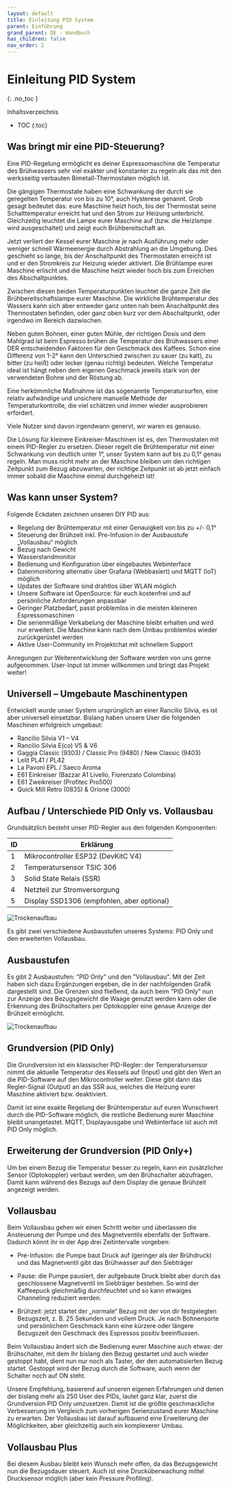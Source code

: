 ```yaml
---
layout: default
title: Einleitung PID System
parent: Einführung
grand_parent: DE - Handbuch
has_children: false
nav_order: 2
---
```


# Einleitung PID System
{: .no_toc }

Inhaltsverzeichnis

* TOC
{:toc}


## Was bringt mir eine PID-Steuerung?

Eine PID-Regelung ermöglicht es deiner Espressomaschine die Temperatur des Brühwassers sehr viel exakter und konstanter zu regeln als das mit den werksseitig verbauten Bimetall-Thermostaten möglich ist.

Die gängigen Thermostate haben eine Schwankung der durch sie geregelten Temperatur von bis zu 10°, auch Hysterese genannt. Grob gesagt bedeutet das: eure Maschine heizt hoch, bis der Thermostat seine Schalttemperatur erreicht hat und den Strom zur Heizung unterbricht. Gleichzeitig leuchtet die Lampe eurer Maschine auf (bzw. die Heizlampe wird ausgeschaltet) und zeigt euch Brühbereitschaft an.

Jetzt verliert der Kessel eurer Maschine je nach Ausführung mehr oder weniger schnell Wärmeenergie durch Abstrahlung an die Umgebung. Dies geschieht so lange, bis der Anschaltpunkt des Thermostaten erreicht ist und er den Stromkreis zur Heizung wieder aktiviert. Die Brühlampe eurer Maschine erlischt und die Maschine heizt wieder hoch bis zum Erreichen des Abschaltpunktes.

Zwischen diesen beiden Temperaturpunkten leuchtet die ganze Zeit die Brühbereitschaftslampe eurer Maschine. Die wirkliche Brühtemperatur des Wassers kann sich aber entweder ganz unten nah beim Anschaltpunkt des Thermostaten befinden, oder ganz oben kurz vor dem Abschaltpunkt, oder irgendwo im Bereich dazwischen.

Neben guten Bohnen, einer guten Mühle, der richtigen Dosis und dem Mahlgrad ist beim Espresso brühen die Temperatur des Brühwassers einer DER entscheidenden Faktoren für den Geschmack des Kaffees. Schon eine Differenz von 1-2° kann den Unterschied zwischen zu sauer (zu kalt), zu bitter (zu heiß) oder lecker (genau richtig) bedeuten. Welche Temperatur ideal ist hängt neben dem eigenen Geschmack jeweils stark von der verwendeten Bohne und der Röstung ab.

Eine herkömmliche Maßnahme ist das sogenannte Temperatursurfen, eine relativ aufwändige und unsichere manuelle Methode der Temperaturkontrolle, die viel schätzen und immer wieder ausprobieren erfordert.

Viele Nutzer sind davon irgendwann genervt, wir waren es genauso.

Die Lösung für kleinere Einkreiser-Maschinen ist es, den Thermostaten mit einem PID-Regler zu ersetzen. Dieser regelt die Brühtemperatur mit einer Schwankung von deutlich unter 1°, unser System kann auf bis zu 0,1° genau regeln. Man muss nicht mehr an der Maschine bleiben um den richtigen Zeitpunkt zum Bezug abzuwarten, der richtige Zeitpunkt ist ab jetzt einfach immer sobald die Maschine einmal durchgeheizt ist!


## Was kann unser System?

Folgende Eckdaten zeichnen unseren DIY PID aus:

* Regelung der Brühtemperatur mit einer Genauigkeit von bis zu +/- 0,1°
* Steuerung der Brühzeit inkl. Pre-Infusion in der Ausbaustufe „Vollausbau“ möglich
* Bezug nach Gewicht
* Wasserstandmonitor
* Bedienung und Konfiguration über eingebautes Webinterface
* Datenmonitoring alternativ über Grafana (Webbasiert) und MQTT (IoT) möglich
* Updates der Software sind drahtlos über WLAN möglich
* Unsere Software ist OpenSource: für euch kostenfrei und auf persönliche Anforderungen anpassbar
* Geringer Platzbedarf, passt problemlos in die meisten kleineren Espressomaschinen
* Die serienmäßige Verkabelung der Maschine bleibt erhalten und wird nur erweitert. Die Maschine kann nach dem Umbau problemlos wieder zurückgerüstet werden
* Aktive User-Community im Projektchat mit schnellem Support

Anregungen zur Weiterentwicklung der Software werden von uns gerne aufgenommen. User-Input ist immer willkommen und bringt das Projekt weiter!


## Universell – Umgebaute Maschinentypen

Entwickelt wurde unser System ursprünglich an einer Rancilio Silvia, es ist aber universell einsetzbar. Bislang haben unsere User die folgenden Maschinen erfolgreich umgebaut:

 * Rancilio Silvia V1 – V4
 * Rancilio Silvia E(co) V5 & V6
 * Gaggia Classic (9303) / Classic Pro (9480) / New Classic (9403)
 * Lelit PL41 / PL42
 * La Pavoni EPL / Saeco Aroma
 * E61 Einkreiser (Bazzar A1 Livello, Fiorenzato Colombina)
 * E61 Zweikreiser (Profitec Pro500)
 * Quick Mill Retro (0835) & Orione (3000)


## Aufbau / Unterschiede PID Only vs. Vollausbau

Grundsätzlich besteht unser PID-Regler aus den folgenden Komponenten:

ID | Erklärung
-|-
1 | Mikrocontroller ESP32 (DevKitC V4)
2 | Temperatursensor TSIC 306                 
3 | Solid State Relais (SSR)                       
4 | Netzteil zur Stromversorgung               
5 | Display SSD1306 (empfohlen, aber optional)      

![Trockenaufbau](../../img/trockenaufbau.png)

Es gibt zwei verschiedene Ausbaustufen unseres Systems: PID Only und den erweiterten Vollausbau.


## Ausbaustufen
Es gibt 2 Ausbaustufen: "PID Only" und den "Vollausbau".
Mit der Zeit haben sich dazu Ergänzungen ergeben, die in der nachfolgenden Grafik dargestellt sind.
Die Grenzen sind fließend, da auch beim "PID Only" nun zur Anzeige des Bezugsgewicht die Waage genutzt werden kann oder die Erkennung des Brühschalters per Optokoppler eine genaue Anzeige der Brühzeit ermöglicht.

![Trockenaufbau](../../img/Ausbaustufen-Clevercoffeepid.jpg)


## Grundversion (PID Only)

Die Grundversion ist ein klassischer PID-Regler: der Temperatursensor nimmt die aktuelle Temperatur des Kessels auf (Input) und gibt den Wert an die PID-Software auf den Mikrocontroller weiter. Diese gibt dann das Regler-Signal (Output) an das SSR aus, welches die Heizung eurer Maschine aktiviert bzw. deaktiviert.

Damit ist eine exakte Regelung der Brühtemperatur auf euren Wunschwert durch die PID-Software möglich, die restliche Bedienung eurer Maschine bleibt unangetastet. MQTT, Displayausgabe und Webinterface ist auch mit PID Only möglich.


## Erweiterung der Grundversion (PID Only+)

Um bei einem Bezug die Temperatur besser zu regeln, kann ein zusätzlicher Sensor (Optokoppler) verbaut werden, um den Brühschalter abzufragen. Damit kann während des Bezugs auf dem Display die genaue Brühzeit angezeigt werden.


## Vollausbau

Beim Vollausbau gehen wir einen Schritt weiter und überlassen die Ansteuerung der Pumpe und des Magnetventils ebenfalls der Software. Dadurch könnt ihr in der App drei Zeitintervalle vorgeben:

* Pre-Infusion: die Pumpe baut Druck auf (geringer als der Brühdruck) und das Magnetventil gibt das Brühwasser auf den Siebträger

* Pause: die Pumpe pausiert, der aufgebaute Druck bleibt aber durch das geschlossene Magnetventil im Siebträger bestehen. So wird der Kaffeepuck gleichmäßig durchfeuchtet und so kann etwaiges Channeling reduziert werden.

* Brühzeit: jetzt startet der „normale“ Bezug mit der von dir festgelegten Bezugszeit, z. B. 25 Sekunden und vollem Druck. Je nach Bohnensorte und persönlichem Geschmack kann eine kürzere oder längere Bezugszeit den Geschmack des Espressos positiv beeinflussen.

Beim Vollausbau ändert sich die Bedienung eurer Maschine auch etwas: der Brühschalter, mit dem ihr bislang den Bezug gestartet und auch wieder gestoppt habt, dient nun nur noch als Taster, der den automatisierten Bezug startet. Gestoppt wird der Bezug durch die Software, auch wenn der Schalter noch auf ON steht.

Unsere Empfehlung, basierend auf unseren eigenen Erfahrungen und denen der bislang mehr als 250 User des PIDs, lautet ganz klar, zuerst die Grundversion PID Only umzusetzen. Damit ist die größte geschmackliche Verbesserung im Vergleich zum vorherigen Serienzustand eurer Maschine zu erwarten. Der Vollausbau ist darauf aufbauend eine Erweiterung der Möglichkeiten, aber gleichzeitig auch ein komplexerer Umbau.


## Vollausbau Plus

Bei diesem Ausbau bleibt kein Wunsch mehr offen, da das Bezugsgewicht nun die Bezugsdauer steuert. 
Auch ist eine Drucküberwachung mittel Drucksensor möglich (aber kein Pressure Profiling).
